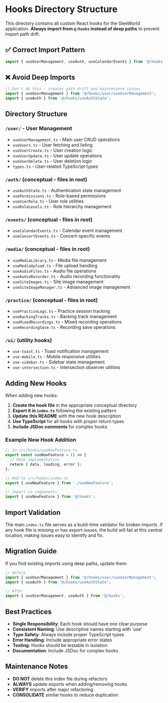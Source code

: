 
# Hooks Directory Structure

This directory contains all custom React hooks for the GleeWorld application. **Always import from `@/hooks` instead of deep paths** to prevent import path drift.

## ✅ Correct Import Pattern
```typescript
import { useUserManagement, useAuth, useCalendarEvents } from '@/hooks';
```

## ❌ Avoid Deep Imports
```typescript
// Don't do this - creates path drift and maintenance issues
import { useUserManagement } from '@/hooks/user/useUserManagement';
import { useAuth } from '@/hooks/useAuthState';
```

## Directory Structure

### `/user/` - User Management
- `useUserManagement.ts` - Main user CRUD operations
- `useUsers.ts` - User fetching and listing
- `useUserCreate.ts` - User creation logic
- `useUserUpdate.ts` - User update operations
- `useUserDelete.ts` - User deletion logic
- `types.ts` - User-related TypeScript types

### `/auth/` (conceptual - files in root)
- `useAuthState.ts` - Authentication state management
- `usePermissions.ts` - Role-based permissions
- `useUserRole.ts` - User role utilities
- `useRoleLevels.ts` - Role hierarchy management

### `/events/` (conceptual - files in root)
- `useCalendarEvents.ts` - Calendar event management
- `useConcertEvents.ts` - Concert-specific events

### `/media/` (conceptual - files in root)
- `useMediaLibrary.ts` - Media file management
- `useMediaUpload.ts` - File upload handling
- `useAudioFiles.ts` - Audio file operations
- `useAudioRecorder.ts` - Audio recording functionality
- `useSiteImages.ts` - Site image management
- `useSiteImageManager.ts` - Advanced image management

### `/practice/` (conceptual - files in root)
- `usePracticeLogs.ts` - Practice session tracking
- `useBackingTracks.ts` - Backing track management
- `useMixedRecordings.ts` - Mixed recording operations
- `useRecordingSave.ts` - Recording save operations

### `/ui/` (utility hooks)
- `use-toast.ts` - Toast notification management
- `use-mobile.ts` - Mobile responsive utilities
- `use-sidebar.ts` - Sidebar state management
- `use-intersection.ts` - Intersection observer utilities

## Adding New Hooks

When adding new hooks:

1. **Create the hook file** in the appropriate conceptual directory
2. **Export it in `index.ts`** following the existing pattern
3. **Update this README** with the new hook description
4. **Use TypeScript** for all hooks with proper return types
5. **Include JSDoc comments** for complex hooks

### Example New Hook Addition

```typescript
// In src/hooks/useNewFeature.ts
export const useNewFeature = () => {
  // Hook implementation
  return { data, loading, error };
};

// Add to src/hooks/index.ts
export { useNewFeature } from './useNewFeature';

// Import in components
import { useNewFeature } from '@/hooks';
```

## Import Validation

The main `index.ts` file serves as a build-time validator for broken imports. If any hook file is missing or has export issues, the build will fail at this central location, making issues easy to identify and fix.

## Migration Guide

If you find existing imports using deep paths, update them:

```typescript
// Before
import { useUserManagement } from '@/hooks/user/useUserManagement';
import { useAuth } from '@/hooks/useAuthState';

// After
import { useUserManagement, useAuth } from '@/hooks';
```

## Best Practices

- **Single Responsibility**: Each hook should have one clear purpose
- **Consistent Naming**: Use descriptive names starting with 'use'
- **Type Safety**: Always include proper TypeScript types
- **Error Handling**: Include appropriate error states
- **Testing**: Hooks should be testable in isolation
- **Documentation**: Include JSDoc for complex hooks

## Maintenance Notes

- **DO NOT** delete this index file during refactors
- **ALWAYS** update exports when adding/removing hooks
- **VERIFY** imports after major refactoring
- **CONSOLIDATE** similar hooks to reduce duplication
